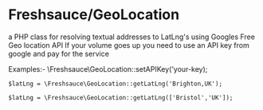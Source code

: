 # Freshsauce/GeoLocation

  a PHP class for resolving textual addresses to LatLng's using Googles Free Geo location API
  If your volume goes up you need to use an API key from google and pay for the service

  Examples:-
    \Freshsauce\GeoLocation::setAPIKey('your-key);
    
    $latLng = \Freshsauce\GeoLocation::getLatLng('Brighton,UK');
    
    $latLng = \Freshsauce\GeoLocation::getLatLng(['Bristol','UK']); 

 